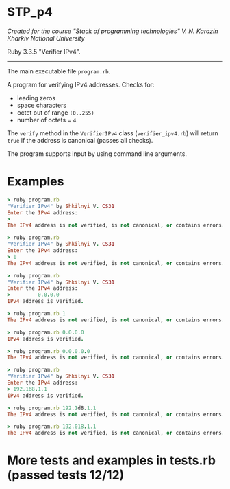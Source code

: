 # STP_p4
_Created for the course "Stack of programming technologies" V. N. Karazin Kharkiv National University_

Ruby 3.3.5 "Verifier IPv4".
___

The main executable file `program.rb`.

A program for verifying IPv4 addresses. Checks for:
- leading zeros
- space characters
- octet out of range `(0..255)`
- number of octets = `4`

The `verify` method in the `VerifierIPv4` class (`verifier_ipv4.rb`) will return `true` if the address is canonical (passes all checks).

The program supports input by using command line arguments.

# Examples

```ruby
> ruby program.rb
"Verifier IPv4" by Shkilnyi V. CS31
Enter the IPv4 address:
> 
The IPv4 address is not verified, is not canonical, or contains errors.

> ruby program.rb
"Verifier IPv4" by Shkilnyi V. CS31
Enter the IPv4 address:
> 1
The IPv4 address is not verified, is not canonical, or contains errors.

> ruby program.rb
"Verifier IPv4" by Shkilnyi V. CS31
Enter the IPv4 address:
>         0.0.0.0   
IPv4 address is verified.

> ruby program.rb 1 
The IPv4 address is not verified, is not canonical, or contains errors.

> ruby program.rb 0.0.0.0
IPv4 address is verified.

> ruby program.rb 0.0.0.0.0
The IPv4 address is not verified, is not canonical, or contains errors.

> ruby program.rb          
"Verifier IPv4" by Shkilnyi V. CS31
Enter the IPv4 address:
> 192.168.1.1
IPv4 address is verified.

> ruby program.rb 192.1d8.1.1
The IPv4 address is not verified, is not canonical, or contains errors.

> ruby program.rb 192.018.1.1
The IPv4 address is not verified, is not canonical, or contains errors.
```

# More tests and examples in tests.rb (passed tests 12/12)
